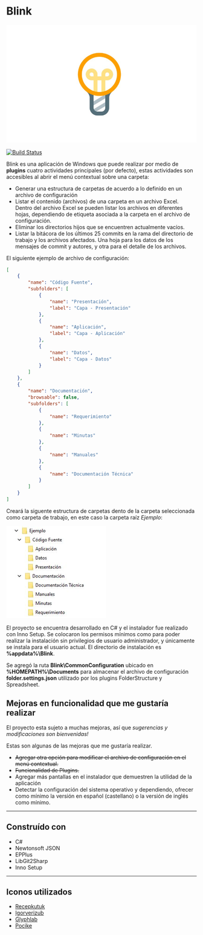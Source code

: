 # Blink
![Blink Logo](./logo.jpg)

[![Build Status](https://jonathanbucaro.visualstudio.com/Blink/_apis/build/status/jebucaro.Blink?branchName=Dev)](https://jonathanbucaro.visualstudio.com/Blink/_build/latest?definitionId=8&branchName=Dev)

Blink es una aplicación de Windows que puede realizar por medio de __plugins__ cuatro actividades principales (por defecto), estas actividades son accesibles al abrir el menú contextual sobre una carpeta:

+ Generar una estructura de carpetas de acuerdo a lo definido en un archivo de configuración
+ Listar el contenido (archivos) de una carpeta en un archivo Excel. Dentro del archivo Excel se pueden listar los archivos en diferentes hojas, dependiendo de etiqueta asociada a la carpeta en el archivo de configuración.
+ Eliminar los directorios hijos que se encuentren actualmente vacíos.
+ Listar la bitácora de los últimos 25 commits en la rama del directorio de trabajo y los archivos afectados. Una hoja para los datos de los mensajes de commit y autores, y otra para el detalle de los archivos.

El siguiente ejemplo de archivo de configuración:

```json
[
    {
        "name": "Código Fuente",
        "subfolders": [
            {
                "name": "Presentación",
                "label": "Capa - Presentación"
            },
            {
                "name": "Aplicación",
                "label": "Capa - Aplicación"
            },
            {
                "name": "Datos",
                "label": "Capa - Datos"
            }
        ]
    },
    {
        "name": "Documentación",
        "browsable": false,
        "subfolders": [
            {
                "name": "Requerimiento"
            },
            {
                "name": "Minutas"
            },
            {
                "name": "Manuales"
            },
            {
                "name": "Documentación Técnica"
            }
        ]
    }
]
```
Creará la siguente estructura de carpetas dento de la carpeta seleccionada como carpeta de trabajo, en este caso la carpeta raíz *Ejemplo*:

![Ejemplo](./ejemplo.jpg)

El proyecto se encuentra desarrollado en C# y el instalador fue realizado con Inno Setup. Se colocaron los permisos mínimos como para poder realizar la instalación sin privilegios de usuario administrador, y únicamente se instala para el usuario actual. El directorio de instalación es __%appdata%\Blink__.

Se agregó la ruta __Blink\CommonConfiguration__ ubicado en __%HOMEPATH%\Documents__ para almacenar el archivo de configuración __folder.settings.json__ utilizado por los plugins FolderStructure y Spreadsheet.

## Mejoras en funcionalidad que me gustaría realizar
El proyecto esta sujeto a muchas mejoras, así­ que *sugerencias y modificaciones son bienvenidas!*

Estas son algunas de las mejoras que me gustaría realizar.

+ ~~Agregar otra opción para modificar el archivo de configuración en el menú contextual.~~
+ ~~Funcionalidad de Plugins.~~
+ Agregar más pantallas en el instalador que demuestren la utilidad de la aplicación
+ Detectar la configuración del sistema operativo y dependiendo, ofrecer como mínimo la versión en español (castellano) o la versión de inglés como mínimo.

<hr>

## Construído con
+ C#
+ Newtonsoft JSON
+ EPPlus
+ LibGit2Sharp
+ Inno Setup

<hr>

## Iconos utilizados
+ [Recepkutuk](https://www.iconfinder.com/recepkutuk)
+ [Igorverizub](https://www.iconfinder.com/igorverizub)
+ [Glyphlab](https://www.iconfinder.com/glyphlab)
+ [Pocike](https://www.iconfinder.com/pocike)
